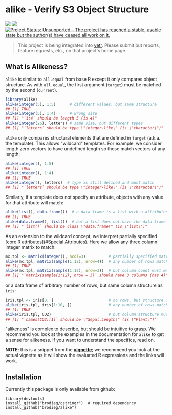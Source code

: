 <!-- README.md is generated from README.Rmd. Please edit that file -->


# alike - Verify S3 Object Structure

[![](https://travis-ci.org/brodieG/alike.svg?branch=master)](https://travis-ci.org/brodieG/alike)
[![](https://codecov.io/github/brodieG/alike/coverage.svg?branch=master)](https://codecov.io/github/brodieG/alike?branch=master)
[![Project Status: Unsupported – The project has reached a stable, usable state but the author(s) have ceased all work on it.](http://www.repostatus.org/badges/latest/unsupported.svg)](http://www.repostatus.org/#unsupported)

> This project is being integrated into [vetr](https://github.com/brodieG/vetr).
> Please submit but reports, feature requests, etc., on that project's home
> page.

## What is Alikeness?

`alike` is similar to `all.equal` from base R except it only compares object structure.  As with `all.equal`, the first argument (`target`) must be matched by the second (`current`).


```r
library(alike)
alike(integer(5), 1:5)      # different values, but same structure
## [1] TRUE
alike(integer(5), 1:4)      # wrong size
## [1] "`1:4` should be length 5 (is 4)"
alike(integer(26), letters) # same size, but different types
## [1] "`letters` should be type \"integer-like\" (is \"character\")"
```

`alike` only compares structural elements that are defined in `target` (a.k.a. the template).  This allows "wildcard" templates.  For example, we consider length zero vectors to have undefined length so those match vectors of any length:


```r
alike(integer(), 1:5)
## [1] TRUE
alike(integer(), 1:4)
## [1] TRUE
alike(integer(), letters)  # type is still defined and must match
## [1] "`letters` should be type \"integer-like\" (is \"character\")"
```

Similarly, if a template does not specify an attribute, objects with any value for that attribute will match:


```r
alike(list(), data.frame())  # a data frame is a list with a attributes
## [1] TRUE
alike(data.frame(), list())  # but a list does not have the data.frame attributes
## [1] "`list()` should be class \"data.frame\" (is \"list\")"
```

As an extension to the wildcard concept, we interpret partially specified [core R attributes](#Special Attributes).  Here we allow any three column integer matrix to match:


```r
mx.tpl <- matrix(integer(), ncol=3)          # partially specified matrix
alike(mx.tpl, matrix(sample(1:12), nrow=4))  # any number of rows match
## [1] TRUE
alike(mx.tpl, matrix(sample(1:12), nrow=3))  # but column count must match
## [1] "`matrix(sample(1:12), nrow = 3)` should have 3 columns (has 4)"
```

or a data frame of arbitrary number of rows, but same column structure as `iris`:


```r
iris.tpl <- iris[0, ]                        # no rows, but structure is defined
alike(iris.tpl, iris[1:10, ])                # any number of rows match
## [1] TRUE
alike(iris.tpl, CO2)                         # but column structure must match
## [1] "`names(CO2)[1]` should be \"Sepal.Length\" (is \"Plant\")"
```

"alikeness" is complex to describe, but should be intuitive to grasp. We recommend you look at the examples in the documentation for `alike` to get a sense for alikeness.  If you want to understand the specifics, read on.

**NOTE**: this is a snippet from the **[vignette](http://htmlpreview.github.io/?https://raw.githubusercontent.com/brodieG/alike/master/inst/doc/alike.html)**; we recommend you look at the actual vignette as it will show the evaluated R expressions and the links will work.

## Installation

Currently this package is only available from github:

```
library(devtools)
install_github("brodieg/cstringr")  # required dependency
install_github("brodieg/alike")
```
